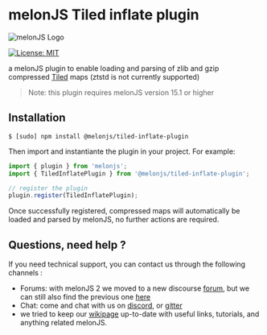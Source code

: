 # melonJS Tiled inflate plugin
![melonJS Logo](https://github.com/melonjs/melonJS/raw/master/media/Banner/Banner%20-%20Billboard%20-%20Original%20Logo%20-%20horizontal.png)

[![License: MIT](https://img.shields.io/badge/License-MIT-yellow.svg)](https://github.com/melonjs/es6-boilerplate/blob/master/LICENSE)

a melonJS plugin to enable loading and parsing of zlib and gzip compressed [Tiled](https://www.mapeditor.org) maps (ztstd is not currently supported)
>Note: this plugin requires melonJS version 15.1 or higher

Installation
-------------------------------------------------------------------------------
`$ [sudo] npm install @melonjs/tiled-inflate-plugin`

Then import and instantiante the plugin in your project. For example:
```JavaScript
import { plugin } from 'melonjs';
import { TiledInflatePlugin } from '@melonjs/tiled-inflate-plugin';

// register the plugin
plugin.register(TiledInflatePlugin);
```

Once successfully registered, compressed maps will automatically be loaded and parsed by melonJS, no further actions are required.

Questions, need help ?
-------------------------------------------------------------------------------
If you need technical support, you can contact us through the following channels :
* Forums: with melonJS 2 we moved to a new discourse [forum](https://melonjs.discourse.group), but we can still also find the previous one [here](http://www.html5gamedevs.com/forum/32-melonjs/)
* Chat: come and chat with us on [discord](https://discord.gg/aur7JMk), or [gitter](https://gitter.im/melonjs/public)
* we tried to keep our [wikipage](https://github.com/melonjs/melonJS/wiki) up-to-date with useful links, tutorials, and anything related melonJS.